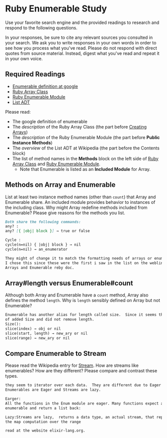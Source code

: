 # Ruby Enumerable Study

Use your favorite search engine and the provided readings to research and
respond to the following questions.

In your responses, be sure to cite any relevant sources you consulted in your
search. We ask you to write responses in your own words in order to see how you
process what you've read. Please do not respond with direct quotes from source
material. Instead, digest what you've read and repeat it in your own voice.

## Required Readings

-   [Enumerable definition at google](https://www.google.com/#q=enumerable+definition)
-   [Ruby Array Class](http://ruby-doc.org/core-2.3.0/Array.html)
-   [Ruby Enumerable Module](http://ruby-doc.org/core-2.3.0/Enumerable.html)
-   [List ADT](https://en.wikipedia.org/wiki/List_%28abstract_data_type%29)

Please read:
- The google definition of enumerable
- The _description_ of the Ruby
Array Class (the part before [Creating
Arrays](http://ruby-doc.org/core-2.3.0/Array.html#class-Array-label-Creating+Arrays))
- The _description_ of the Ruby Enumerable Module (the part before **Public
Instance Methods**)
- The _overview_ of the List ADT at Wikipedia (the part
before the Contents block)
- The list of method names
in the **Methods** block on the left side of [Ruby Array
Class](http://ruby-doc.org/core-2.3.0/Array.html) and [Ruby Enumerable
Module](http://ruby-doc.org/core-2.3.0/Enumerable.html).
  - Note that Enumerable
is listed as an **Included Module** for Array.

## Methods on Array and Enumerable

List at least two instance method names (other than `count`) that Array and
Enumerable share. An included module provides behavior to instances of the
including class. Why might Array redefine methods included from Enumerable?
Please give reasons for the methods you list.

```md
Both share the following commands:
any? :
any? [{ |obj| block }] → true or false

Cycle :
cycle(n=nil) { |obj| block } → nil
cycle(n=nil) → an_enumerator

They might of change it to match the formatting needs of arrays or enumerable.
I chose this since these were the first i saw in the list on the weblinks for
Arrays and Enumerable reby doc.

```

## Array#length versus Enumerable#count

Although both Array and Enumerable have a `count` method, Array also defines the
method `length`.  Why is `length` sensibly defined on Array but not Enumerable?

```md
Enumerable has another alias for length called size.  Since it seems they might
of added Size and did not remove length.
Size():
slice(index) → obj or nil
slice(start, length) → new_ary or nil
slice(range) → new_ary or nil
```

## Compare Enumerable to Stream

Please read the Wikipedia entry for
[Stream](https://en.wikipedia.org/wiki/Stream_%28computing%29).  How are streams
like enumerables?  How are they different?  Please compare and contrast these
types.

```md
they seem to iterator over each data.  They are different due to Eager vs Lazy
Enumerables are Eager and Streams are lazy.

Earger:
All the functions in the Enum module are eager. Many functions expect an
enumerable and return a list back:

Lazy:Streams are lazy,  returns a data type, an actual stream, that represents
the map computation over the range

read at the website elixir-lang.org.
```
